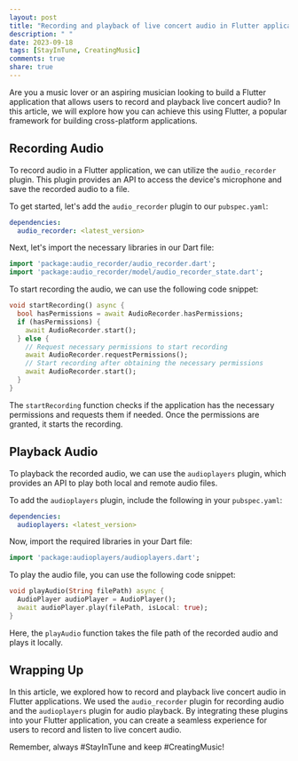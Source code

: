 ```yaml
---
layout: post
title: "Recording and playback of live concert audio in Flutter applications"
description: " "
date: 2023-09-18
tags: [StayInTune, CreatingMusic]
comments: true
share: true
---
```


Are you a music lover or an aspiring musician looking to build a Flutter application that allows users to record and playback live concert audio? In this article, we will explore how you can achieve this using Flutter, a popular framework for building cross-platform applications.

## Recording Audio

To record audio in a Flutter application, we can utilize the `audio_recorder` plugin. This plugin provides an API to access the device's microphone and save the recorded audio to a file.

To get started, let's add the `audio_recorder` plugin to our `pubspec.yaml`:

```yaml
dependencies:
  audio_recorder: <latest_version>
```

Next, let's import the necessary libraries in our Dart file:

```dart
import 'package:audio_recorder/audio_recorder.dart';
import 'package:audio_recorder/model/audio_recorder_state.dart';
```

To start recording the audio, we can use the following code snippet:

```dart
void startRecording() async {
  bool hasPermissions = await AudioRecorder.hasPermissions;
  if (hasPermissions) {
    await AudioRecorder.start();
  } else {
    // Request necessary permissions to start recording
    await AudioRecorder.requestPermissions();
    // Start recording after obtaining the necessary permissions
    await AudioRecorder.start();
  }
}
```

The `startRecording` function checks if the application has the necessary permissions and requests them if needed. Once the permissions are granted, it starts the recording.

## Playback Audio

To playback the recorded audio, we can use the `audioplayers` plugin, which provides an API to play both local and remote audio files.

To add the `audioplayers` plugin, include the following in your `pubspec.yaml`:

```yaml
dependencies:
  audioplayers: <latest_version>
```

Now, import the required libraries in your Dart file:

```dart
import 'package:audioplayers/audioplayers.dart';
```

To play the audio file, you can use the following code snippet:

```dart
void playAudio(String filePath) async {
  AudioPlayer audioPlayer = AudioPlayer();
  await audioPlayer.play(filePath, isLocal: true);
}
```

Here, the `playAudio` function takes the file path of the recorded audio and plays it locally.

## Wrapping Up

In this article, we explored how to record and playback live concert audio in Flutter applications. We used the `audio_recorder` plugin for recording audio and the `audioplayers` plugin for audio playback. By integrating these plugins into your Flutter application, you can create a seamless experience for users to record and listen to live concert audio.

Remember, always #StayInTune and keep #CreatingMusic!